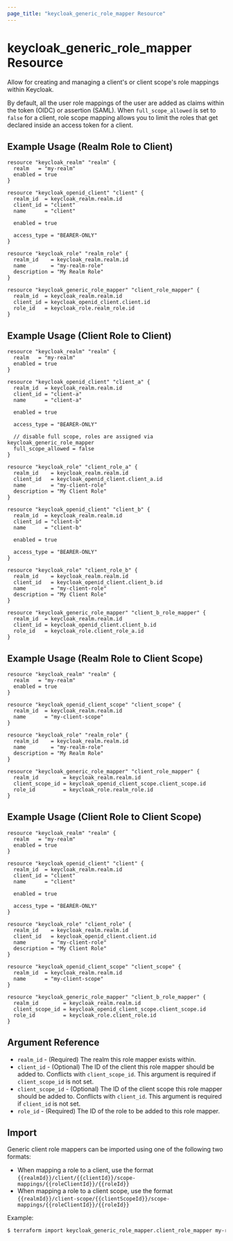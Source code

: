 ```yaml
---
page_title: "keycloak_generic_role_mapper Resource"
---
```


# keycloak\_generic\_role\_mapper Resource

Allow for creating and managing a client's or client scope's role mappings within Keycloak.

By default, all the user role mappings of the user are added as claims within the token (OIDC) or assertion (SAML). When
`full_scope_allowed` is set to `false` for a client, role scope mapping allows you to limit the roles that get declared
inside an access token for a client.

## Example Usage (Realm Role to Client)

```hcl
resource "keycloak_realm" "realm" {
  realm   = "my-realm"
  enabled = true
}

resource "keycloak_openid_client" "client" {
  realm_id  = keycloak_realm.realm.id
  client_id = "client"
  name      = "client"

  enabled = true

  access_type = "BEARER-ONLY"
}

resource "keycloak_role" "realm_role" {
  realm_id    = keycloak_realm.realm.id
  name        = "my-realm-role"
  description = "My Realm Role"
}

resource "keycloak_generic_role_mapper" "client_role_mapper" {
  realm_id  = keycloak_realm.realm.id
  client_id = keycloak_openid_client.client.id
  role_id   = keycloak_role.realm_role.id
}
```

## Example Usage (Client Role to Client)

```hcl
resource "keycloak_realm" "realm" {
  realm   = "my-realm"
  enabled = true
}

resource "keycloak_openid_client" "client_a" {
  realm_id  = keycloak_realm.realm.id
  client_id = "client-a"
  name      = "client-a"

  enabled = true

  access_type = "BEARER-ONLY"

  // disable full scope, roles are assigned via keycloak_generic_role_mapper
  full_scope_allowed = false
}

resource "keycloak_role" "client_role_a" {
  realm_id    = keycloak_realm.realm.id
  client_id   = keycloak_openid_client.client_a.id
  name        = "my-client-role"
  description = "My Client Role"
}

resource "keycloak_openid_client" "client_b" {
  realm_id  = keycloak_realm.realm.id
  client_id = "client-b"
  name      = "client-b"

  enabled = true

  access_type = "BEARER-ONLY"
}

resource "keycloak_role" "client_role_b" {
  realm_id    = keycloak_realm.realm.id
  client_id   = keycloak_openid_client.client_b.id
  name        = "my-client-role"
  description = "My Client Role"
}

resource "keycloak_generic_role_mapper" "client_b_role_mapper" {
  realm_id  = keycloak_realm.realm.id
  client_id = keycloak_openid_client.client_b.id
  role_id   = keycloak_role.client_role_a.id
}
```

## Example Usage (Realm Role to Client Scope)

```hcl
resource "keycloak_realm" "realm" {
  realm   = "my-realm"
  enabled = true
}

resource "keycloak_openid_client_scope" "client_scope" {
  realm_id  = keycloak_realm.realm.id
  name      = "my-client-scope"
}

resource "keycloak_role" "realm_role" {
  realm_id    = keycloak_realm.realm.id
  name        = "my-realm-role"
  description = "My Realm Role"
}

resource "keycloak_generic_role_mapper" "client_role_mapper" {
  realm_id        = keycloak_realm.realm.id
  client_scope_id = keycloak_openid_client_scope.client_scope.id
  role_id         = keycloak_role.realm_role.id
}
```

## Example Usage (Client Role to Client Scope)

```hcl
resource "keycloak_realm" "realm" {
  realm   = "my-realm"
  enabled = true
}

resource "keycloak_openid_client" "client" {
  realm_id  = keycloak_realm.realm.id
  client_id = "client"
  name      = "client"

  enabled = true

  access_type = "BEARER-ONLY"
}

resource "keycloak_role" "client_role" {
  realm_id    = keycloak_realm.realm.id
  client_id   = keycloak_openid_client.client.id
  name        = "my-client-role"
  description = "My Client Role"
}

resource "keycloak_openid_client_scope" "client_scope" {
  realm_id  = keycloak_realm.realm.id
  name      = "my-client-scope"
}

resource "keycloak_generic_role_mapper" "client_b_role_mapper" {
  realm_id        = keycloak_realm.realm.id
  client_scope_id = keycloak_openid_client_scope.client_scope.id
  role_id         = keycloak_role.client_role.id
}
```

## Argument Reference

- `realm_id` - (Required) The realm this role mapper exists within.
- `client_id` - (Optional) The ID of the client this role mapper should be added to. Conflicts with `client_scope_id`. This argument is required if `client_scope_id` is not set.
- `client_scope_id` - (Optional) The ID of the client scope this role mapper should be added to. Conflicts with `client_id`. This argument is required if `client_id` is not set.
- `role_id` - (Required) The ID of the role to be added to this role mapper.

## Import

Generic client role mappers can be imported using one of the following two formats:

- When mapping a role to a client, use the format `{{realmId}}/client/{{clientId}}/scope-mappings/{{roleClientId}}/{{roleId}}`
- When mapping a role to a client scope, use the format `{{realmId}}/client-scope/{{clientScopeId}}/scope-mappings/{{roleClientId}}/{{roleId}}`

Example:

```bash
$ terraform import keycloak_generic_role_mapper.client_role_mapper my-realm/client/23888550-5dcd-41f6-85ba-554233021e9c/scope-mappings/ce51f004-bdfb-4dd5-a963-c4487d2dec5b/ff3aa49f-bc07-4030-8783-41918c3614a3
```
